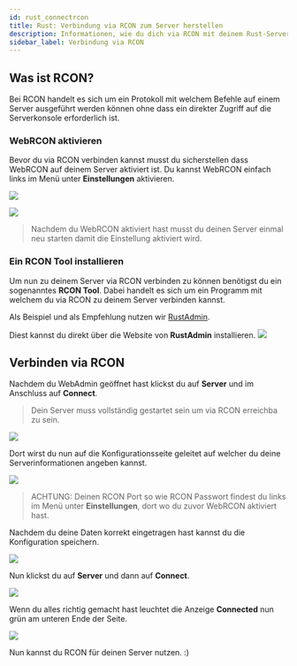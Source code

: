 ```yaml
---
id: rust_connectrcon
title: Rust: Verbindung via RCON zum Server herstellen
description: Informationen, wie du dich via RCON mit deinem Rust-Server von ZAP-Hosting verbinden kannst, um deinen Server zu verwalten - ZAP-Hosting.com Dokumentationen
sidebar_label: Verbindung via RCON
---
```


## Was ist RCON?

Bei RCON handelt es sich um ein Protokoll mit welchem Befehle auf einem Server ausgeführt werden können ohne dass ein direkter Zugriff auf die Serverkonsole erforderlich ist.

### WebRCON aktivieren

Bevor du via RCON verbinden kannst musst du sicherstellen dass WebRCON auf deinem Server aktiviert ist.
Du kannst WebRCON einfach links im Menü unter **Einstellungen** aktivieren.

![](https://screensaver01.zap-hosting.com/index.php/s/XfQRST2GMkrJcEN/preview)

![](https://screensaver01.zap-hosting.com/index.php/s/JcpZAAaXKy3sXWL/preview)

> Nachdem du WebRCON aktiviert hast musst du deinen Server einmal neu starten damit die Einstellung aktiviert wird. 

### Ein RCON Tool installieren

Um nun zu deinem Server via RCON verbinden zu können benötigst du ein sogenanntes **RCON Tool**. Dabei handelt es sich um ein Programm mit welchem du via RCON zu deinem Server verbinden kannst. 

Als Beispiel und als Empfehlung nutzen wir [RustAdmin](https://www.rustadmin.com/).

Diest kannst du direkt über die Website von **RustAdmin** installieren.
![](https://screensaver01.zap-hosting.com/index.php/s/K63TKJp2oQZgedG/preview)

## Verbinden via RCON

Nachdem du WebAdmin geöffnet hast klickst du auf **Server** und im Anschluss auf **Connect**.

> Dein Server muss vollständig gestartet sein um via RCON erreichba zu sein. 

![](https://screensaver01.zap-hosting.com/index.php/s/g3Hnfwx5tBi4Jee/preview)

Dort wirst du nun auf die Konfigurationsseite geleitet auf welcher du deine Serverinformationen angeben kannst.

![](https://screensaver01.zap-hosting.com/index.php/s/MbyynSDGdQrj2DY/preview)

> ACHTUNG: Deinen RCON Port so wie RCON Passwort findest du links im Menü unter **Einstellungen**, dort wo du zuvor WebRCON aktiviert hast. 

Nachdem du deine Daten korrekt eingetragen hast kannst du die Konfiguration speichern.

![](https://screensaver01.zap-hosting.com/index.php/s/wnEDoYPZ6rQM5H6/preview)

Nun klickst du auf **Server** und dann auf **Connect**.

![](https://screensaver01.zap-hosting.com/index.php/s/F7XtYTFFB9xXcyW/preview)

Wenn du alles richtig gemacht hast leuchtet die Anzeige **Connected** nun grün am unteren Ende der Seite.

![](https://screensaver01.zap-hosting.com/index.php/s/Gmoe8iXopFpsX5i/preview)

Nun kannst du RCON für deinen Server nutzen. :) 
